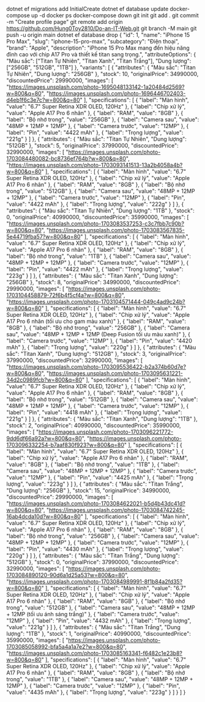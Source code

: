 dotnet ef migrations add InitialCreate
dotnet ef database update
docker-compose up -d
docker ps
docker-compose down
git init
git add .
git commit -m "Create profile page"
git remote add origin https://github.com/Hung0Toy2810/Do-an-IT-Web.git
git branch -M main
git push -u origin main
dotnet ef database drop
{
  "id": 1,
  "name": "iPhone 15 Pro Max",
  "slug": "iphone-15-pro-max",
  "subcategory": "Điện thoại",
  "brand": "Apple",
  "description": "iPhone 15 Pro Max mang đến hiệu năng đỉnh cao với chip A17 Pro và thiết kế titan sang trọng.",
  "attributeOptions": {
    "Màu sắc": ["Titan Tự Nhiên", "Titan Xanh", "Titan Trắng"],
    "Dung lượng": ["256GB", "512GB", "1TB"]
  },
  "variants": [
    {
      "attributes": { "Màu sắc": "Titan Tự Nhiên", "Dung lượng": "256GB" },
      "stock": 10,
      "originalPrice": 34990000,
      "discountedPrice": 29990000,
      "images": [
        "https://images.unsplash.com/photo-1695048133142-1a20484d2569?w=800&q=80",
        "https://images.unsplash.com/photo-1696446702403-d4eb1f6c3e7c?w=800&q=80"
      ],
      "specifications": [
        { "label": "Màn hình", "value": "6.7\" Super Retina XDR OLED, 120Hz" },
        { "label": "Chip xử lý", "value": "Apple A17 Pro 6 nhân" },
        { "label": "RAM", "value": "8GB" },
        { "label": "Bộ nhớ trong", "value": "256GB" },
        { "label": "Camera sau", "value": "48MP + 12MP + 12MP" },
        { "label": "Camera trước", "value": "12MP" },
        { "label": "Pin", "value": "4422 mAh" },
        { "label": "Trọng lượng", "value": "221g" }
      ]
    },
    {
      "attributes": { "Màu sắc": "Titan Tự Nhiên", "Dung lượng": "512GB" },
      "stock": 5,
      "originalPrice": 37990000,
      "discountedPrice": 32990000,
      "images": [
        "https://images.unsplash.com/photo-1703084480082-bc8736ef764b?w=800&q=80",
        "https://images.unsplash.com/photo-1703093141513-13a2b4058a4b?w=800&q=80"
      ],
      "specifications": [
        { "label": "Màn hình", "value": "6.7\" Super Retina XDR OLED, 120Hz" },
        { "label": "Chip xử lý", "value": "Apple A17 Pro 6 nhân" },
        { "label": "RAM", "value": "8GB" },
        { "label": "Bộ nhớ trong", "value": "512GB" },
        { "label": "Camera sau", "value": "48MP + 12MP + 12MP" },
        { "label": "Camera trước", "value": "12MP" },
        { "label": "Pin", "value": "4422 mAh" },
        { "label": "Trọng lượng", "value": "222g" }
      ]
    },
    {
      "attributes": { "Màu sắc": "Titan Tự Nhiên", "Dung lượng": "1TB" },
      "stock": 0,
      "originalPrice": 40990000,
      "discountedPrice": 35990000,
      "images": [
        "https://images.unsplash.com/photo-1703083537253-c3c7fbb7c90b?w=800&q=80",
        "https://images.unsplash.com/photo-1703083567835-5e44719fba57?w=800&q=80"
      ],
      "specifications": [
        { "label": "Màn hình", "value": "6.7\" Super Retina XDR OLED, 120Hz" },
        { "label": "Chip xử lý", "value": "Apple A17 Pro 6 nhân" },
        { "label": "RAM", "value": "8GB" },
        { "label": "Bộ nhớ trong", "value": "1TB" },
        { "label": "Camera sau", "value": "48MP + 12MP + 12MP" },
        { "label": "Camera trước", "value": "12MP" },
        { "label": "Pin", "value": "4422 mAh" },
        { "label": "Trọng lượng", "value": "223g" }
      ]
    },
    {
      "attributes": { "Màu sắc": "Titan Xanh", "Dung lượng": "256GB" },
      "stock": 8,
      "originalPrice": 34990000,
      "discountedPrice": 29990000,
      "images": [
        "https://images.unsplash.com/photo-1703104458879-72f6b4f5cf4a?w=800&q=80",
        "https://images.unsplash.com/photo-1703104571444-049c4ad9c24b?w=800&q=80"
      ],
      "specifications": [
        { "label": "Màn hình", "value": "6.7\" Super Retina XDR OLED, 120Hz" },
        { "label": "Chip xử lý", "value": "Apple A17 Pro 6 nhân (tối ưu cho gam màu xanh)" },
        { "label": "RAM", "value": "8GB" },
        { "label": "Bộ nhớ trong", "value": "256GB" },
        { "label": "Camera sau", "value": "48MP + 12MP + 12MP (Deep Fusion tối ưu màu xanh)" },
        { "label": "Camera trước", "value": "12MP" },
        { "label": "Pin", "value": "4420 mAh" },
        { "label": "Trọng lượng", "value": "220g" }
      ]
    },
    {
      "attributes": { "Màu sắc": "Titan Xanh", "Dung lượng": "512GB" },
      "stock": 3,
      "originalPrice": 37990000,
      "discountedPrice": 32990000,
      "images": [
        "https://images.unsplash.com/photo-1703095536422-b2a374b60d7e?w=800&q=80",
        "https://images.unsplash.com/photo-1703095631221-34d2c0989fcb?w=800&q=80"
      ],
      "specifications": [
        { "label": "Màn hình", "value": "6.7\" Super Retina XDR OLED, 120Hz" },
        { "label": "Chip xử lý", "value": "Apple A17 Pro 6 nhân" },
        { "label": "RAM", "value": "8GB" },
        { "label": "Bộ nhớ trong", "value": "512GB" },
        { "label": "Camera sau", "value": "48MP + 12MP + 12MP" },
        { "label": "Camera trước", "value": "12MP" },
        { "label": "Pin", "value": "4418 mAh" },
        { "label": "Trọng lượng", "value": "221g" }
      ]
    },
    {
      "attributes": { "Màu sắc": "Titan Xanh", "Dung lượng": "1TB" },
      "stock": 2,
      "originalPrice": 40990000,
      "discountedPrice": 35990000,
      "images": [
        "https://images.unsplash.com/photo-1703096221772-9dd6df66a92a?w=800&q=80",
        "https://images.unsplash.com/photo-1703096332254-b7aaf830f923?w=800&q=80"
      ],
      "specifications": [
        { "label": "Màn hình", "value": "6.7\" Super Retina XDR OLED, 120Hz" },
        { "label": "Chip xử lý", "value": "Apple A17 Pro 6 nhân" },
        { "label": "RAM", "value": "8GB" },
        { "label": "Bộ nhớ trong", "value": "1TB" },
        { "label": "Camera sau", "value": "48MP + 12MP + 12MP" },
        { "label": "Camera trước", "value": "12MP" },
        { "label": "Pin", "value": "4425 mAh" },
        { "label": "Trọng lượng", "value": "223g" }
      ]
    },
    {
      "attributes": { "Màu sắc": "Titan Trắng", "Dung lượng": "256GB" },
      "stock": 15,
      "originalPrice": 34990000,
      "discountedPrice": 29990000,
      "images": [
        "https://images.unsplash.com/photo-1703084622021-b5d4b43dc41d?w=800&q=80",
        "https://images.unsplash.com/photo-1703084742245-16ab4dcda10d?w=800&q=80"
      ],
      "specifications": [
        { "label": "Màn hình", "value": "6.7\" Super Retina XDR OLED, 120Hz" },
        { "label": "Chip xử lý", "value": "Apple A17 Pro 6 nhân" },
        { "label": "RAM", "value": "8GB" },
        { "label": "Bộ nhớ trong", "value": "256GB" },
        { "label": "Camera sau", "value": "48MP + 12MP + 12MP" },
        { "label": "Camera trước", "value": "12MP" },
        { "label": "Pin", "value": "4430 mAh" },
        { "label": "Trọng lượng", "value": "220g" }
      ]
    },
    {
      "attributes": { "Màu sắc": "Titan Trắng", "Dung lượng": "512GB" },
      "stock": 0,
      "originalPrice": 37990000,
      "discountedPrice": 32990000,
      "images": [
        "https://images.unsplash.com/photo-1703084890120-90d6a1d25a53?w=800&q=80",
        "https://images.unsplash.com/photo-1703084989991-8f1b84a2fd35?w=800&q=80"
      ],
      "specifications": [
        { "label": "Màn hình", "value": "6.7\" Super Retina XDR OLED, 120Hz" },
        { "label": "Chip xử lý", "value": "Apple A17 Pro 6 nhân" },
        { "label": "RAM", "value": "8GB" },
        { "label": "Bộ nhớ trong", "value": "512GB" },
        { "label": "Camera sau", "value": "48MP + 12MP + 12MP (tối ưu ánh sáng trắng)" },
        { "label": "Camera trước", "value": "12MP" },
        { "label": "Pin", "value": "4432 mAh" },
        { "label": "Trọng lượng", "value": "221g" }
      ]
    },
    {
      "attributes": { "Màu sắc": "Titan Trắng", "Dung lượng": "1TB" },
      "stock": 1,
      "originalPrice": 40990000,
      "discountedPrice": 35990000,
      "images": [
        "https://images.unsplash.com/photo-1703085058992-bfa5a4a1a7e2?w=800&q=80",
        "https://images.unsplash.com/photo-1703085163341-f6482c1e23b8?w=800&q=80"
      ],
      "specifications": [
        { "label": "Màn hình", "value": "6.7\" Super Retina XDR OLED, 120Hz" },
        { "label": "Chip xử lý", "value": "Apple A17 Pro 6 nhân" },
        { "label": "RAM", "value": "8GB" },
        { "label": "Bộ nhớ trong", "value": "1TB" },
        { "label": "Camera sau", "value": "48MP + 12MP + 12MP" },
        { "label": "Camera trước", "value": "12MP" },
        { "label": "Pin", "value": "4435 mAh" },
        { "label": "Trọng lượng", "value": "223g" }
      ]
    }
  ]
}


